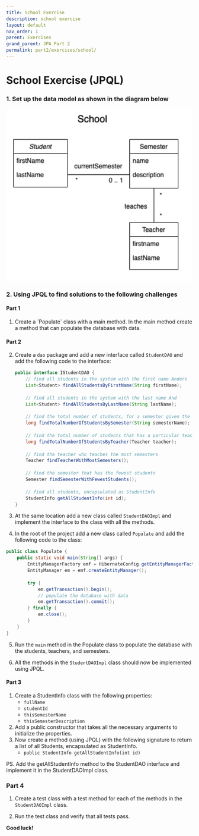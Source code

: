 ```yaml
---
title: School Exercise
description: school exercise
layout: default
nav_order: 1
parent: Exercises
grand_parent: JPA Part 2
permalink: part2/exercises/school/
---
```


# School Exercise (JPQL)

### 1. Set up the data model as shown in the diagram below

![School ERD](../../images/school_eer_model.png)

### 2. Using JPQL to find solutions to the following challenges

#### Part 1

1. Create a ´Populate` class with a main method. In the main method create a method that can populate the database with data.

#### Part 2

2. Create a `dao` package and add a new interface called `StudentDAO` and add the following code to the interface:

    ```java
    public interface IStudentDAO {
        // find all students in the system with the first name Anders
        List<Student> findAllStudentsByFirstName(String firstName);

        // find all students in the system with the last name And
        List<Student> findAllStudentsByLastName(String lastName);

        // find the total number of students, for a semester given the semester name as a parameter
        long findTotalNumberOfStudentsBySemester(String semesterName);

        // find the total number of students that has a particular teacher
        long findTotalNumberOfStudentsByTeacher(Teacher teacher);

        // find the teacher who teaches the most semesters
        Teacher findTeacherWithMostSemesters();

        // find the semester that has the fewest students
        Semester findSemesterWithFewestStudents();

        // find all students, encapsulated as StudentInfo
        StudentInfo getAllStudentInfo(int id);
    }
    ```

3. At the same location add a new class called `StudentDAOImpl` and implement the interface to the class with all the methods.

4. In the root of the project add a new class called `Populate` and add the following code to the class:

```java
public class Populate {
    public static void main(String[] args) {
        EntityManagerFactory emf = HibernateConfig.getEntityManagerFactoryConfig();
        EntityManager em = emf.createEntityManager();

        try {
            em.getTransaction().begin();
            // populate the database with data
            em.getTransaction().commit();
        } finally {
            em.close();
        }
    }
}
```

5. Run the `main` method in the Populate class to populate the database with the students, teachers, and semesters.

6. All the methods in the `StudentDAOImpl` class should now be implemented using JPQL.

#### Part 3

1. Create a StudentInfo class with the following properties:
   - `fullName`
   - `studentId`
   - `thisSemesterName`
   - `thisSemesterDescription`
2. Add a public constructor that takes all the necessary arguments to initialize the properties.
3. Now create a method (using JPQL) with the following signature to return a list of all Students, encapsulated as StudentInfo.
   - `public StudentInfo getAllStudentInfo(int id)`

PS. Add the getAllStudentInfo method to the StudentDAO interface and implement it in the StudentDAOImpl class.

### Part 4

1. Create a test class with a test method for each of the methods in the `StudentDAOImpl` class.

2. Run the test class and verify that all tests pass.

**Good luck!**

